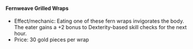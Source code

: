 #### Fernweave Grilled Wraps

- Effect/mechanic: Eating one of these fern wraps invigorates the body. The eater gains a +2 bonus to Dexterity-based skill checks for the next hour.
- Price: 30 gold pieces per wrap
